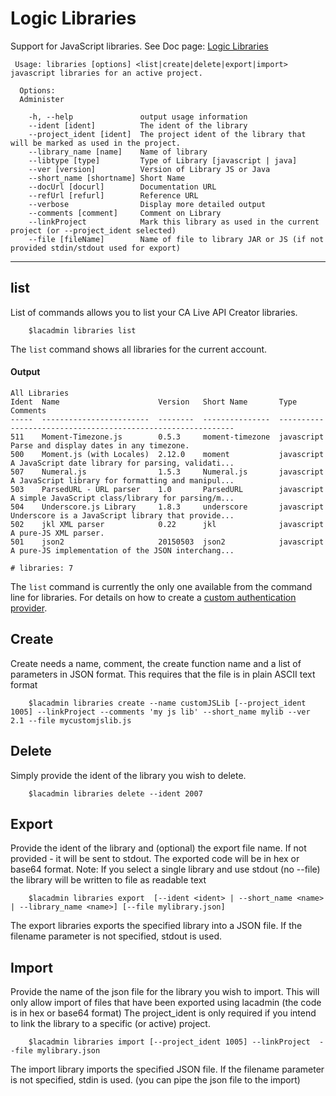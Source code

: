 # Logic Libraries
Support for JavaScript libraries. See Doc page: [Logic Libraries](https://docops.ca.com/ca-live-api-creator/4-0/en/creating-apis/logic/logic-libraries)


```
 Usage: libraries [options] <list|create|delete|export|import> javascript libraries for an active project. 
 
  Options:
  Administer 

    -h, --help               output usage information
    --ident [ident]          The ident of the library
    --project_ident [ident]  The project ident of the library that will be marked as used in the project.
    --library_name [name]    Name of library
    --libtype [type]         Type of Library [javascript | java]
    --ver [version]          Version of Library JS or Java
    --short_name [shortname] Short Name
    --docUrl [docurl]        Documentation URL
    --refUrl [refurl]        Reference URL
    --verbose 		         Display more detailed output
    --comments [comment]     Comment on Library
    --linkProject            Mark this library as used in the current project (or --project_ident selected)
    --file [fileName]        Name of file to library JAR or JS (if not provided stdin/stdout used for export)
```


***
## list
List of commands allows you to list your CA Live API Creator libraries. 

```
    $lacadmin libraries list
```

The `list` command shows all libraries for the current account.

#### Output
```
All Libraries                                                                                                                                                 
Ident  Name                      Version   Short Name       Type        Comments                                          
-----  ------------------------  --------  ---------------  ----------  --------------------------------------------------
511    Moment-Timezone.js        0.5.3     moment-timezone  javascript  Parse and display dates in any timezone.          
500    Moment.js (with Locales)  2.12.0    moment           javascript  A JavaScript date library for parsing, validati...
507    Numeral.js                1.5.3     Numeral.js       javascript  A JavaScript library for formatting and manipul...
503    ParsedURL - URL parser    1.0       ParsedURL        javascript  A simple JavaScript class/library for parsing/m...
504    Underscore.js Library     1.8.3     underscore       javascript  Underscore is a JavaScript library that provide...
502    jkl XML parser            0.22      jkl              javascript  A pure-JS XML parser.                             
501    json2                     20150503  json2            javascript  A pure-JS implementation of the JSON interchang...

# libraries: 7                                                                                                                           
```

The `list` command is currently the only one available from the command line for
libraries. For details on how to create a [custom authentication provider](https://docops.ca.com/ca-live-api-creator/4-0/en/creating-apis/security/authentication/authentication-providers/create-custom-authentication-providers-using-javascript).

## Create
Create needs a name, comment, the create function name and a list of parameters in JSON format.  This requires that the file is in plain ASCII text format
```
    $lacadmin libraries create --name customJSLib [--project_ident 1005] --linkProject --comments 'my js lib' --short_name mylib --ver 2.1 --file mycustomjslib.js
```

## Delete
Simply provide the ident of the library you wish to delete.
```
    $lacadmin libraries delete --ident 2007
```

## Export
Provide the ident of the library and (optional) the export file name. If not provided - it will be sent to stdout.  The exported code will be in hex or base64 format.
Note: If you select a single library and use stdout (no --file) the library will be written to file as readable text
```
    $lacadmin libraries export  [--ident <ident> | --short_name <name> | --library_name <name>] [--file mylibrary.json]
```
The export libraries exports the specified library into a JSON file. If the filename parameter is not specified, stdout is used.

## Import
Provide the name of the json file for the library you wish to import.  This will only allow import of files that have been exported using lacadmin (the code is in hex or base64 format)
The project_ident is only required if you intend to link the library to a specific (or active) project.
```
    $lacadmin libraries import [--project_ident 1005] --linkProject  --file mylibrary.json
```
The import library imports the specified JSON file. If the filename parameter is not specified, stdin is used. (you can pipe the json file to the import)



